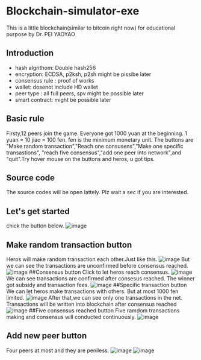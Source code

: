 # Blockchain-simulator-exe
This is a little blockchain(similar to bitcoin right now) for educational purpose by Dr. PEI YAOYAO
## Introduction
* hash algrithom: Double hash256
* encryption: ECDSA, p2ksh, p2sh might be pissibe later
* consensus rule : proof of works
* wallet: dosenot include HD wallet 
* peer type : all full peers, spv might be possible later
* smart contract: might be possible later

## Basic rule
Firsty,12 peers join the game. Everyone got 1000 yuan at the beginning. 1 yuan = 10 jiao = 100 fen. fen is the minimum monetary unit. The buttons are "Make random transaction","Reach one consusens","Make one specific transastions", "reach five consensus","add one peer into network",and "quit".Try hover mouse on the buttons and heros, u got tips.

## Source code
The source codes will be open lattely. Plz wait a sec if you are interested.

## Let's get started
chick  the button below.
![image](https://github.com/YaoyaoBae/Blockchain-simulator-exe/blob/master/pics/begin.png)
## Make random transaction button
Heros will make random transaction each other.Just like this.
![image](https://github.com/YaoyaoBae/Blockchain-simulator-exe/blob/master/pics/random.png)
But we can see the transactions are unconfirmed before consensus reached.
![image](https://github.com/YaoyaoBae/Blockchain-simulator-exe/blob/master/pics/unconfirmed.png)
##Consensus button
Click to let heros reach consensus.
![image](https://github.com/YaoyaoBae/Blockchain-simulator-exe/blob/master/pics/mining.png)
We can see transactions are confirmed after consesus reached. The winner got subsidy and transaction fees.
![image](https://github.com/YaoyaoBae/Blockchain-simulator-exe/blob/master/pics/reached.png)
##Specific transaction button
We can let heros make transactions with others. But at most 1000 fen limited.
![image](https://github.com/YaoyaoBae/Blockchain-simulator-exe/blob/master/pics/one.png)
After that,we can see only one transactions in the net. Transactions will be written into blockchain after consensus reached
![image](https://github.com/YaoyaoBae/Blockchain-simulator-exe/blob/master/pics/onedone.png)
##Five consensus reached button
Five ramdom transactions making and consensus will conducted continuously.
![image](https://github.com/YaoyaoBae/Blockchain-simulator-exe/blob/master/pics/five.png)
## Add new peer button
Four peers at most and they are peniless.
![image](https://github.com/YaoyaoBae/Blockchain-simulator-exe/blob/master/pics/add.png)
![image](https://github.com/YaoyaoBae/Blockchain-simulator-exe/blob/master/pics/last.png)


